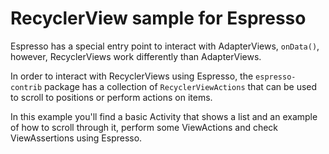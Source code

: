  # RecyclerView sample for Espresso

Espresso has a special entry point to interact with AdapterViews, `onData()`, however, RecyclerViews work differently than AdapterViews.

In order to interact with RecyclerViews using Espresso, the `espresso-contrib` package has a collection of `RecyclerViewActions` that can be used to scroll to positions or perform actions on items.

In this example you'll find a basic Activity that shows a list and an example of how to scroll through it, perform some ViewActions and check ViewAssertions using Espresso.
